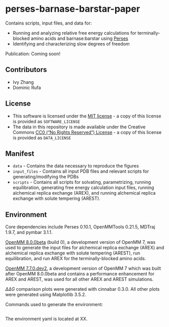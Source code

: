 # perses-barnase-barstar-paper
Contains scripts, input files, and data for:
- Running and analyzing relative free energy calculations for terminally-blocked amino acids and barnase:barstar using [Perses](https://github.com/choderalab/perses)
- Identifying and characterizing slow degrees of freedom

Publication: Coming soon!

## Contributors
- Ivy Zhang
- Dominic Rufa

## License
* This software is licensed under the [MIT license](https://opensource.org/licenses/MIT) - a copy of this license is provided as `SOFTWARE_LICENSE`
* The data in this repository is made available under the Creative Commons [CC0 (“No Rights Reserved”) License](https://creativecommons.org/share-your-work/public-domain/cc0/) - a copy of this license is provided as `DATA_LICENSE`

## Manifest
* `data` - Contains the data necessary to reproduce the figures
* `input_files` - Contains all input PDB files and relevant scripts for generating/modifying the PDBs
* `scripts` - Contains all scripts for solvating, parametrizing, running equilibration, generating free energy calculation input files, running alchemical replica exchange (AREX), and running alchemical replica exchange with solute tempering (AREST).

## Environment
Core dependencies include Perses 0.10.1, OpenMMTools 0.21.5, MDTraj 1.9.7, and pymbar 3.1.1.

[OpenMM 8.0.0beta](https://anaconda.org/conda-forge/openmm/files?version=8.0.0beta) (build 0), a development version of OpenMM 7, was used to generate the input files for alchemical replica exchange (AREX) and alchemical replica exchange with solute tempering (AREST), run equilibration, and run AREX for the terminally-blocked amino acids. 

[OpenMM 7.7.0.dev2](https://anaconda.org/conda-forge/openmm/files?version=7.7.0dev2), a development version of OpenMM 7 which was built after OpenMM 8.0.0beta and contains a performance enhancement for AREX and AREST, was used for all other AREX and AREST simulations.

$\Delta\Delta G$ comparison plots were generated with cinnabar 0.3.0. 
All other plots were generated using Matplotlib 3.5.2.

Commands used to generate the environment:
```bash

```

The environment yaml is located at XX.
